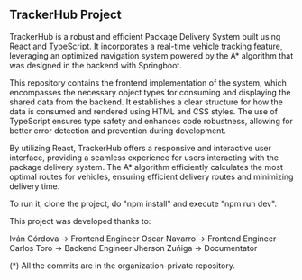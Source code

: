 TrackerHub Project
-----------------------

TrackerHub is a robust and efficient Package Delivery System built using React and TypeScript. It incorporates a real-time vehicle tracking feature, leveraging an optimized navigation system powered by the A* algorithm that was designed in the backend with Springboot.

This repository contains the frontend implementation of the system, which encompasses the necessary object types for consuming and displaying the shared data from the backend. It establishes a clear structure for how the data is consumed and rendered using HTML and CSS styles. The use of TypeScript ensures type safety and enhances code robustness, allowing for better error detection and prevention during development.

By utilizing React, TrackerHub offers a responsive and interactive user interface, providing a seamless experience for users interacting with the package delivery system. The A* algorithm efficiently calculates the most optimal routes for vehicles, ensuring efficient delivery routes and minimizing delivery time.

To run it, clone the project, do "npm install" and execute "npm run dev".

This project was developed thanks to:

Iván Córdova -> Frontend Engineer
Oscar Navarro -> Frontend Engineer
Carlos Toro -> Backend Engineer
Jherson Zuñiga -> Documentator

(*) All the commits are in the organization-private repository.

